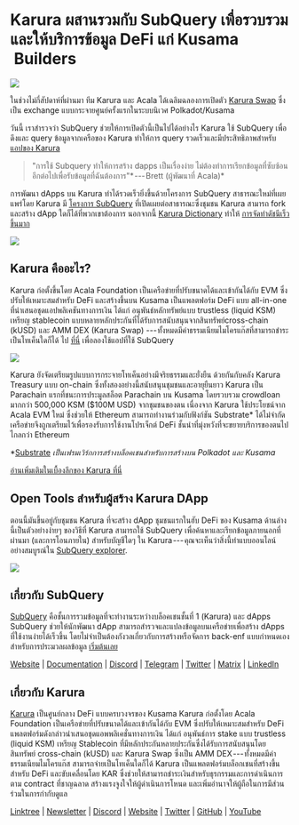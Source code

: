 # Karura ผสานรวมกับ SubQuery เพื่อรวบรวมและให้บริการข้อมูล DeFi แก่ Kusama  Builders

![](https://cdn-images-1.medium.com/max/1600/0*EBj5be1webNUchfi)

ในช่วงไม่กี่สัปดาห์ที่ผ่านมา ทีม Karura และ Acala ได้เฉลิมฉลองการเปิดตัว [Karura Swap](https://apps.karura.network/) ซึ่งเป็น exchange แบบกระจายศูนย์ครั้งแรกในระบบนิเวศ Polkadot/Kusama

วันนี้ เราสำรวจว่า SubQuery ช่วยให้การเปิดตัวนี้เป็นไปได้อย่างไร Karura ใช้ SubQuery เพื่อดึงและ query ข้อมูลจากเครือของ Karura ทำให้การ query รวดเร็วและมีประสิทธิภาพสำหรับ [แอปของ Karura](https://apps.karura.network/)

> "การใช้ Subquery ทำให้การสร้าง dapps เป็นเรื่องง่าย ไม่ต้องทำการเรียกข้อมูลที่ซับซ้อนอีกต่อไปเพื่อรับข้อมูลที่ฉันต้องการ"* --- Brett (ผู้พัฒนาที่ Acala)*

การพัฒนา dApps บน Karura ทำได้รวดเร็วยิ่งขึ้นด้วยโครงการ SubQuery สาธารณะใหม่ที่เผยแพร่โดย Karura มี [โครงการ SubQuery](https://explorer.subquery.network/subquery/AcalaNetwork/karura) ที่เปิดเผยต่อสาธารณะซึ่งชุมชน Karura สามารถ fork และสร้าง dApp ใดก็ได้ที่พวกเขาต้องการ นอกจากนี้ [Karura Dictionary](https://explorer.subquery.network/subquery/AcalaNetwork/karura-dictionary) ทำให้ [การจัดทำดัชนีเร็วขึ้นมาก](https://subquery.medium.com/subquerys-just-got-a-lot-faster-with-the-dictionary-8a7a1447574)

![](https://cdn-images-1.medium.com/max/1600/1*vvI_pI93mhe4kzSNQ2yMoQ.png)

## Karura คืออะไร?

Karura ก่อตั้งขึ้นโดย Acala Foundation เป็นเครือข่ายที่ปรับขนาดได้และเข้ากันได้กับ EVM ซึ่งปรับให้เหมาะสมสำหรับ DeFi และสร้างขึ้นบน Kusama เป็นแพลตฟอร์ม DeFi แบบ all-in-one ที่นำเสนอชุดแอปพลิเคชันทางการเงิน ได้แก่ อนุพันธ์หลักทรัพย์แบบ trustless (liquid KSM) เหรียญ stablecoin แบบหลายหลักประกันที่ได้รับการสนับสนุนจากสินทรัพย์cross-chain (kUSD) และ AMM DEX (Karura Swap) --- ทั้งหมดมีค่าธรรมเนียมไมโครแก๊สที่สามารถชำระเป็นโทเค็นใดก็ได้ ไป [ที่นี่](http://apps.karura.network) เพื่อลองใช้แอปที่ใช้ SubQuery

![](https://cdn-images-1.medium.com/max/1600/0*g174RcFJwJcw2ITS)

Karura ยังจัดเตรียมรูปแบบการกระจายโทเค็นอย่างมีจริยธรรมและยั่งยืน ด้วยกันกับคลัง Karura Treasury แบบ on-chain ซึ่งทั้งสองอย่างนี้สนับสนุนชุมชนและอายุยืนยาว Karura เป็น Parachain แรกที่ชนะการประมูลสล็อต Parachain บน Kusama โดยรวบรวม crowdloan มากกว่า 500,000 KSM ($100M USD) จากชุมชนของตน เนื่องจาก Karura ใช้ประโยชน์จาก Acala EVM ใหม่ ซึ่งช่วยให้ Ethereum สามารถทำงานร่วมกับฟังก์ชัน Substrate* ได้ไม่จำกัด เครือข่ายจึงถูกเตรียมไว้เพื่อรองรับการใช้งานโปรเจ็กต์ DeFi ชั้นนำที่มุ่งหวังที่จะขยายบริการของตนไปไกลกว่า Ethereum

*[Substrate](http://substrate.dev/) *เป็นเฟรมเวิร์กการสร้างบล็อคเชนสำหรับการสร้างบน Polkadot และ Kusama*

[อ่านเพิ่มเติมในเบื้องลึกของ Karura ที่นี่](https://medium.com/acalanetwork/countdown-to-karura-a-deep-dive-on-the-defi-hub-of-kusama-410066fc1e1f)

## Open Tools สำหรับผู้สร้าง Karura DApp

ตอนนี้มันขึ้นอยู่กับชุมชน Karura ที่จะสร้าง dApp ชุมชนแรกในฮับ DeFi ของ Kusama ด้านล่างนี้เป็นตัวอย่างง่ายๆ ของวิธีที่ Karura สามารถใช้ SubQuery เพื่อค้นหาและเรียกข้อมูลภายนอกที่ผ่านมา (และการโอนภายใน) สำหรับบัญชีใดๆ ใน Karura --- คุณจะเห็นว่าสิ่งนี้ทำแบบออนไลน์อย่างสมบูรณ์ใน [SubQuery explorer](https://explorer.subquery.network/subquery/AcalaNetwork/karura).

![](https://cdn-images-1.medium.com/max/1600/0*t6stH0LeQC8M5fSp)

## เกี่ยวกับ SubQuery

[SubQuery](https://subquery.network/) คือชั้นการรวมข้อมูลที่จะทำงานระหว่างบล็อคเชนชั้นที่ 1 (Karura) และ dApps SubQuery ช่วยให้นักพัฒนา dApp สามารถสำรวจและแปลงข้อมูลบนเครือข่ายเพื่อสร้าง dApps ที่ใช้งานง่ายได้เร็วขึ้น โดยไม่จำเป็นต้องกังวลเกี่ยวกับการสร้างหรือจัดการ back-enf แบบกำหนดเองสำหรับการประมวลผลข้อมูล [เริ่มต้นเลย](https://doc.subquery.network/)

[Website](https://subquery.network/) | [Documentation](https://doc.subquery.network/) | [Discord](https://discord.com/invite/78zg8aBSMG) | [Telegram](https://t.me/subquerynetwork) | [Twitter](https://twitter.com/subquerynetwork) | [Matrix](https://matrix.to/#/#subquery:matrix.org) | [LinkedIn](https://www.linkedin.com/company/subquery)

## เกี่ยวกับ Karura

[Karura](http://acala.network/karura) เป็นศูนย์กลาง DeFi แบบครบวงจรของ Kusama Karura ก่อตั้งโดย Acala Foundation เป็นเครือข่ายที่ปรับขนาดได้และเข้ากันได้กับ EVM ซึ่งปรับให้เหมาะสมสำหรับ DeFi แพลตฟอร์มดังกล่าวนำเสนอชุดแอพพลิเคชั่นทางการเงิน ได้แก่ อนุพันธ์การ stake แบบ trustless (liquid KSM) เหรียญ Stablecoin ที่มีหลักประกันหลายประกันซึ่งได้รับการสนับสนุนโดยสินทรัพย์ cross-chain (kUSD) และ Karura Swap ซึ่งเป็น AMM DEX --- ทั้งหมดมีค่าธรรมเนียมไมโครแก๊ส สามารถจ่ายเป็นโทเค็นใดก็ได้ Karura เป็นแพลตฟอร์มบล็อกเชนที่สร้างขึ้นสำหรับ DeFi และขับเคลื่อนโดย KAR ซึ่งช่วยให้สามารถชำระเงินสำหรับธุรกรรมและการดำเนินการตาม contract ที่ชาญฉลาด สร้างแรงจูงใจให้ผู้ดำเนินการโหนด และเพิ่มอำนาจให้ผู้ถือในการมีส่วนร่วมในการกำกับดูแล

[Linktree](http://linktr.ee/karuranetwork) | [Newsletter](https://share.hsforms.com/1X9RxkXk-R62I0VNbATaDXw4h8qc) | [Discord](https://discord.gg/vdbFVCH) | [Website](http://acala.network/karura) | [Twitter](https://twitter.com/KaruraNetwork) | [GitHub](https://github.com/AcalaNetwork/Acala) | [YouTube](http://youtube.com/c/acalanetwork)